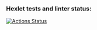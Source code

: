 ### Hexlet tests and linter status:
[![Actions Status](https://github.com/grig20051501/backend-project-lvl1/workflows/hexlet-check/badge.svg)](https://github.com/grig20051501/backend-project-lvl1/actions)